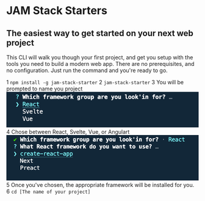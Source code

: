 # JAM Stack Starters

## The easiest way to get started on your next web project

This CLI will walk you though your first project, and get you setup with the tools you need to build a modern web app.  There are no prerequisites, and no configuration.  Just run the command and you're ready to go.

1  `npm install -g jam-stack-starter`
2  `jam-stack-starter`
3  You will be prompted to name you project
![](framework.png)
4  Chose between React, Svelte, Vue, or Angulart
![](choice.png)
5  Once you've chosen, the appropriate framework will be installed for you.
6  `cd [The name of your project]`